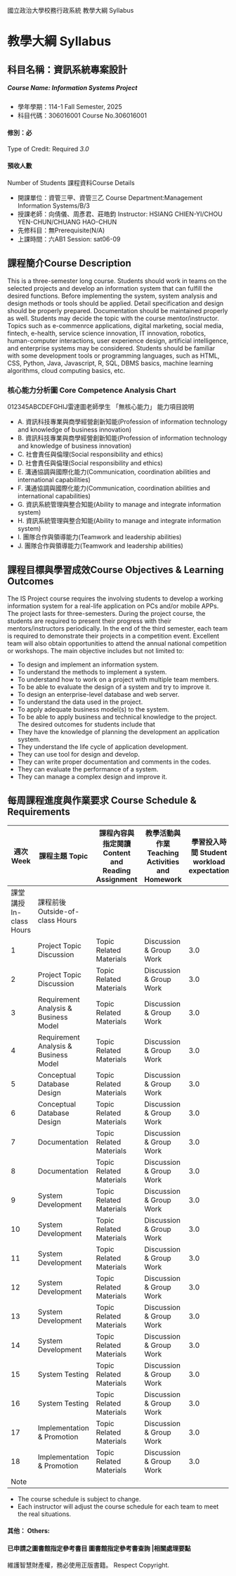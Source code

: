 國立政治大學校務行政系統 教學大綱 Syllabus
# 教學大綱 Syllabus
##  科目名稱：資訊系統專案設計 
#####  Course Name: Information Systems Project
  * 學年學期：114-1 Fall Semester, 2025 
  * 科目代碼：306016001 Course No.306016001
#### 修別：必
Type of Credit: Required 
_3.0_
#### 預收人數
Number of Students
課程資料Course Details
  * 開課單位：資管三甲、資管三乙 Course Department:Management Information Systems/B/3 
  * 授課老師：向倩儀、周彥君、莊皓鈞 Instructor: HSIANG CHIEN-YI/CHOU YEN-CHUN/CHUANG HAO-CHUN 
  * 先修科目：無Prerequisite(N/A)
  * 上課時間：六AB1 Session: sat06-09
##  課程簡介Course Description
This is a three-semester long course. Students should work in teams on the selected projects and develop an information system that can fulfill the desired functions. Before implementing the system, system analysis and design methods or tools should be applied. Detail specification and design should be properly prepared. Documentation should be maintained properly as well. 
Students may decide the topic with the course mentor/instructor. Topics such as e-commenrce applications, digital marketing, social media, fintech, e-health, service science innovation, IT innovation, robotics, human-computer interactions, user experience design, artificial intelligence, and enterprise systems may be considered. Students should be familiar with some development tools or programming languages, such as HTML, CSS, Python, Java, Javascript, R, SQL, DBMS basics, machine learning algorithms, cloud computing basics, etc.
###  核心能力分析圖 Core Competence Analysis Chart
012345ABCDEFGHIJ雷達圖老師學生
「無核心能力」 
能力項目說明
  * A. 資訊科技專業與商學經營創新知能(Profession of information technology and knowledge of business innovation)
  * B. 資訊科技專業與商學經營創新知能(Profession of information technology and knowledge of business innovation)
  * C. 社會責任與倫理(Social responsibility and ethics)
  * D. 社會責任與倫理(Social responsibility and ethics)
  * E. 溝通協調與國際化能力(Communication, coordination abilities and international capabilities)
  * F. 溝通協調與國際化能力(Communication, coordination abilities and international capabilities)
  * G. 資訊系統管理與整合知能(Ability to manage and integrate information system)
  * H. 資訊系統管理與整合知能(Ability to manage and integrate information system)
  * I. 團隊合作與領導能力(Teamwork and leadership abilities)
  * J. 團隊合作與領導能力(Teamwork and leadership abilities)
##  課程目標與學習成效Course Objectives & Learning Outcomes 
The IS Project course requires the involving students to develop a working information system for a real-life application on PCs and/or mobile APPs. The project lasts for three-semesters. During the project course, the students are required to present their progress with their mentors/instructors periodically. In the end of the third semester, each team is required to demonstrate their projects in a competition event. Excellent team will also obtain opportunities to attend the annual national competition or workshops.
The main objective includes but not limited to:
  * To design and implement an information system.
  * To understand the methods to implement a system.
  * To understand how to work on a project with multiple team members.
  * To be able to evaluate the design of a system and try to improve it.
  * To design an enterprise-level database and web server.
  * To understand the data used in the project.
  * To apply adequate business model(s) to the system.
  * To be able to apply business and technical knowledge to the project.
The desired outcomes for students include that
  * They have the knowledge of planning the development an application system.
  * They understand the life cycle of application development.
  * They can use tool for design and develop.
  * They can write proper documentation and comments in the codes.
  * They can evaluate the performance of a system.
  * They can manage a complex design and improve it.
##  每周課程進度與作業要求 Course Schedule & Requirements
週次 Week |  課程主題 Topic |  課程內容與指定閱讀 Content and Reading Assignment |  教學活動與作業 Teaching Activities and Homework |  學習投入時間 Student workload expectation  
---|---|---|---|---  
課堂講授 In-class Hours |  課程前後 Outside-of-class Hours  
1 | Project Topic Discussion | Topic Related Materials | Discussion & Group Work | 3.0 | 6.0  
2 | Project Topic Discussion | Topic Related Materials | Discussion & Group Work | 3.0 | 6.0  
3 | Requirement Analysis & Business Model | Topic Related Materials | Discussion & Group Work | 3.0 | 6.0  
4 | Requirement Analysis & Business Model | Topic Related Materials | Discussion & Group Work | 3.0 | 6.0  
5 | Conceptual Database Design | Topic Related Materials | Discussion & Group Work | 3.0 | 6.0  
6 | Conceptual Database Design | Topic Related Materials | Discussion & Group Work | 3.0 | 6.0  
7 | Documentation | Topic Related Materials | Discussion & Group Work | 3.0 | 6.0  
8 | Documentation | Topic Related Materials | Discussion & Group Work | 3.0 | 6.0  
9 | System Development | Topic Related Materials | Discussion & Group Work | 3.0 | 6.0  
10 | System Development | Topic Related Materials | Discussion & Group Work | 3.0 | 6.0  
11 | System Development | Topic Related Materials | Discussion & Group Work | 3.0 | 6.0  
12 | System Development | Topic Related Materials | Discussion & Group Work | 3.0 | 6.0  
13 | System Development | Topic Related Materials | Discussion & Group Work | 3.0 | 6.0  
14 | System Development | Topic Related Materials | Discussion & Group Work | 3.0 | 6.0  
15 | System Testing | Topic Related Materials | Discussion & Group Work | 3.0 | 6.0  
16 | System Testing | Topic Related Materials | Discussion & Group Work | 3.0 | 6.0  
17 | Implementation & Promotion | Topic Related Materials | Discussion & Group Work | 3.0 | 6.0  
18 | Implementation & Promotion | Topic Related Materials | Discussion & Group Work | 3.0 | 6.0  
Note | 
  * The course schedule is subject to change.
  * Each instructor will adjust the course schedule for each team to meet the real situations.
####  其他： Others:
####  已申請之圖書館指定參考書目  圖書館指定參考書查詢 |相關處理要點
維護智慧財產權，務必使用正版書籍。 Respect Copyright.